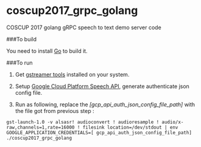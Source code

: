 # coscup2017_grpc_golang
COSCUP 2017 golang gRPC speech to text demo server code 

###To build

You need to install [Go](https://golang.org/) to build it.

###To run
1. Get [gstreamer tools](https://gstreamer.freedesktop.org/ ) installed on your system.

2. Setup [Google Cloud Platform Speech API](https://cloud.google.com/docs/authentication/getting-started#creating_the_service_account), generate authenticate json config file.

3. Run as following, replace the *[gcp_api_auth_json_config_file_path]* with the file got from previous step :  
```
gst-launch-1.0 -v alsasr! audioconvert ! audioresample ! audio/x-raw,channels=1,rate=16000 ! filesink location=/dev/stdout | env GOOGLE_APPLICATION_CREDENTIALS=[ gcp_api_auth_json_config_file_path] ./coscup2017_grpc_golang

```


